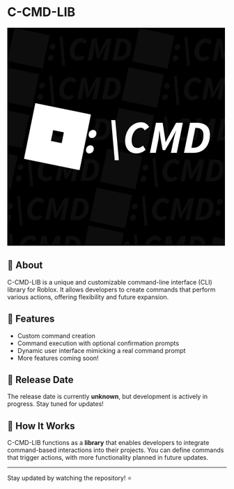 # C-CMD-LIB  
![C-CMD-LIB Logo](https://github.com/XENFLIX3R/C-CMD-LIB/blob/main/AssetLogo.png)  

## 🚀 About  
C-CMD-LIB is a unique and customizable command-line interface (CLI) library for Roblox. It allows developers to create commands that perform various actions, offering flexibility and future expansion.  

## 🔧 Features  
- Custom command creation  
- Command execution with optional confirmation prompts  
- Dynamic user interface mimicking a real command prompt  
- More features coming soon!  

## 📅 Release Date  
The release date is currently **unknown**, but development is actively in progress. Stay tuned for updates!  

## 📜 How It Works  
C-CMD-LIB functions as a **library** that enables developers to integrate command-based interactions into their projects. You can define commands that trigger actions, with more functionality planned in future updates.  

---  
Stay updated by watching the repository! ⭐  
